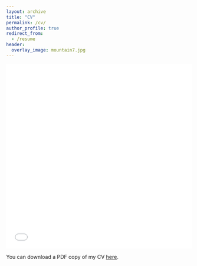 ```yaml
---
layout: archive
title: "CV"
permalink: /cv/
author_profile: true
redirect_from:
  - /resume
header:
  overlay_image: mountain7.jpg
---
```


<iframe src="/files/pdf/CV_Job_market_2023_July29.pdf" width="100%" height="500" frameborder="no" border="0" marginwidth="0" marginheight="0"></iframe>

You can download a PDF copy of my CV [here](/files/pdf/CV_Job_market_2023_July29.pdf).
